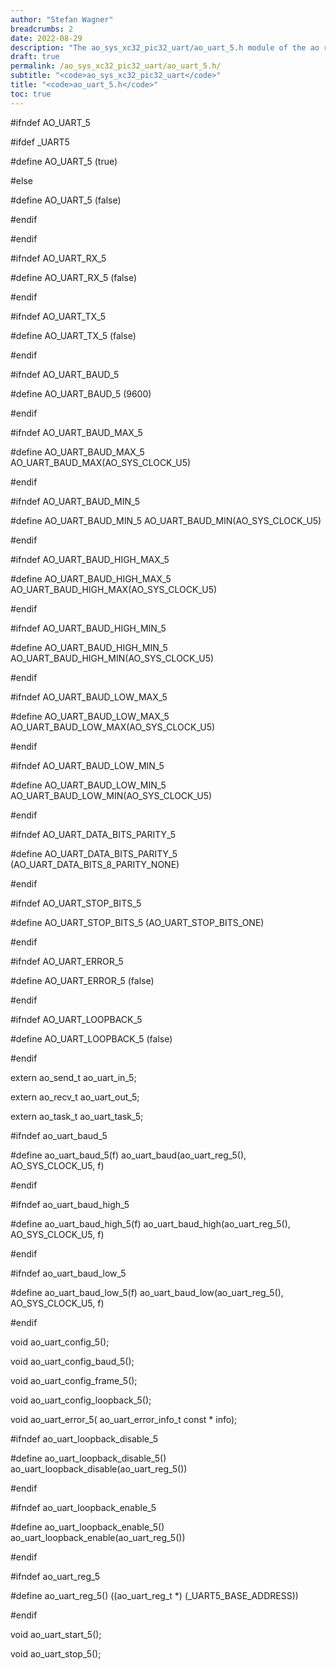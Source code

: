 ```yaml
---
author: "Stefan Wagner"
breadcrumbs: 2
date: 2022-08-29
description: "The ao_sys_xc32_pic32_uart/ao_uart_5.h module of the ao real-time operating system."
draft: true
permalink: /ao_sys_xc32_pic32_uart/ao_uart_5.h/ 
subtitle: "<code>ao_sys_xc32_pic32_uart</code>"
title: "<code>ao_uart_5.h</code>"
toc: true
---
```


#ifndef AO_UART_5

#ifdef  _UART5

#define AO_UART_5                       (true)

#else

#define AO_UART_5                       (false)

#endif

#endif

#ifndef AO_UART_RX_5

#define AO_UART_RX_5                    (false)

#endif

#ifndef AO_UART_TX_5

#define AO_UART_TX_5                    (false)

#endif

#ifndef AO_UART_BAUD_5

#define AO_UART_BAUD_5                  (9600)

#endif

#ifndef AO_UART_BAUD_MAX_5

#define AO_UART_BAUD_MAX_5              AO_UART_BAUD_MAX(AO_SYS_CLOCK_U5)

#endif

#ifndef AO_UART_BAUD_MIN_5

#define AO_UART_BAUD_MIN_5              AO_UART_BAUD_MIN(AO_SYS_CLOCK_U5)

#endif

#ifndef AO_UART_BAUD_HIGH_MAX_5

#define AO_UART_BAUD_HIGH_MAX_5         AO_UART_BAUD_HIGH_MAX(AO_SYS_CLOCK_U5)

#endif

#ifndef AO_UART_BAUD_HIGH_MIN_5

#define AO_UART_BAUD_HIGH_MIN_5         AO_UART_BAUD_HIGH_MIN(AO_SYS_CLOCK_U5)

#endif

#ifndef AO_UART_BAUD_LOW_MAX_5

#define AO_UART_BAUD_LOW_MAX_5          AO_UART_BAUD_LOW_MAX(AO_SYS_CLOCK_U5)

#endif

#ifndef AO_UART_BAUD_LOW_MIN_5

#define AO_UART_BAUD_LOW_MIN_5          AO_UART_BAUD_LOW_MIN(AO_SYS_CLOCK_U5)

#endif

#ifndef AO_UART_DATA_BITS_PARITY_5

#define AO_UART_DATA_BITS_PARITY_5      (AO_UART_DATA_BITS_8_PARITY_NONE)

#endif

#ifndef AO_UART_STOP_BITS_5

#define AO_UART_STOP_BITS_5             (AO_UART_STOP_BITS_ONE)

#endif

#ifndef AO_UART_ERROR_5

#define AO_UART_ERROR_5                 (false)

#endif

#ifndef AO_UART_LOOPBACK_5

#define AO_UART_LOOPBACK_5              (false)

#endif

extern  ao_send_t                       ao_uart_in_5;

extern  ao_recv_t                       ao_uart_out_5;

extern  ao_task_t                       ao_uart_task_5;

#ifndef ao_uart_baud_5

#define ao_uart_baud_5(f)               ao_uart_baud(ao_uart_reg_5(), AO_SYS_CLOCK_U5, f)

#endif

#ifndef ao_uart_baud_high_5

#define ao_uart_baud_high_5(f)          ao_uart_baud_high(ao_uart_reg_5(), AO_SYS_CLOCK_U5, f)

#endif

#ifndef ao_uart_baud_low_5

#define ao_uart_baud_low_5(f)           ao_uart_baud_low(ao_uart_reg_5(), AO_SYS_CLOCK_U5, f)

#endif

void    ao_uart_config_5();

void    ao_uart_config_baud_5();

void    ao_uart_config_frame_5();

void    ao_uart_config_loopback_5();

void    ao_uart_error_5(                ao_uart_error_info_t const * info);

#ifndef ao_uart_loopback_disable_5

#define ao_uart_loopback_disable_5()    ao_uart_loopback_disable(ao_uart_reg_5())

#endif

#ifndef ao_uart_loopback_enable_5

#define ao_uart_loopback_enable_5()     ao_uart_loopback_enable(ao_uart_reg_5())

#endif

#ifndef ao_uart_reg_5

#define ao_uart_reg_5()                 ((ao_uart_reg_t *) (_UART5_BASE_ADDRESS))

#endif

void    ao_uart_start_5();

void    ao_uart_stop_5();

